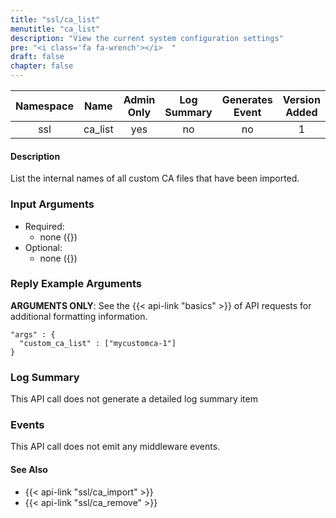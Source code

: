 ```yaml
---
title: "ssl/ca_list"
menutitle: "ca_list"
description: "View the current system configuration settings"
pre: "<i class='fa fa-wrench'></i>	"
draft: false
chapter: false
---
```


| Namespace | Name | Admin Only | Log Summary | Generates Event | Version Added
|:----------------:|:--------:|:--------:|:--------:|:--------:|:---:|
| ssl | ca_list | yes | no | no | 1 |

#### Description
List the internal names of all custom CA files that have been imported.

### Input Arguments
* Required:
   * none ({})
* Optional:
   * none ({})


### Reply Example Arguments
**ARGUMENTS ONLY**: See the {{< api-link "basics" >}} of API requests for additional formatting information.

```
"args" : {
  "custom_ca_list" : ["mycustomca-1"]
}
```
### Log Summary
This API call does not generate a detailed log summary item

### Events
This API call does not emit any middleware events.

#### See Also
* {{< api-link "ssl/ca_import" >}}
* {{< api-link "ssl/ca_remove" >}}
